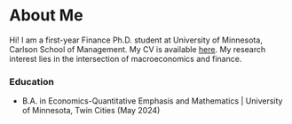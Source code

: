 # About Me
Hi! I am a first-year Finance Ph.D. student at University of Minnesota, Carlson School of Management. My CV is available [here](/CV081324.pdf). My research interest lies in the intersection of macroeconomics and finance.


### Education
- B.A. in Economics-Quantitative Emphasis and Mathematics | University of Minnesota, Twin Cities (May 2024) 


